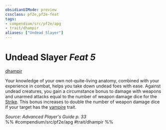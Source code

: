 ```yaml
---
obsidianUIMode: preview
cssclass: pf2e,pf2e-feat
tags:
- compendium/src/pf2e/apg
- trait/dhampir
aliases: ["Undead Slayer"]
---
```

# Undead Slayer  *Feat 5*  
[dhampir](dhampir-b1.md "Dhampir Ancestry & Heritage Trait")  


Your knowledge of your own not-quite-living anatomy, combined with your experience in combat, helps you take down undead foes with ease. Against undead creatures, you gain a circumstance bonus to damage with weapons and unarmed attacks equal to the number of weapon damage dice for the [Strike](strike.md). This bonus increases to double the number of weapon damage dice if your target has the [vampire](vampire-b1.md "Vampire Creature Trait") trait.

*Source: Advanced Player's Guide p. 33*  
%% #compendium/src/pf2e/apg #trait/dhampir %%